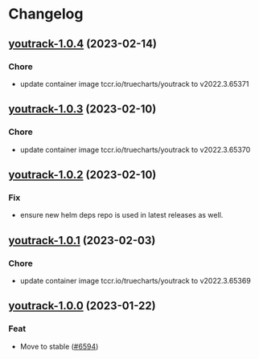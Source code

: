# Changelog



## [youtrack-1.0.4](https://github.com/truecharts/charts/compare/youtrack-1.0.3...youtrack-1.0.4) (2023-02-14)

### Chore

- update container image tccr.io/truecharts/youtrack to v2022.3.65371
  
  


## [youtrack-1.0.3](https://github.com/truecharts/charts/compare/youtrack-1.0.2...youtrack-1.0.3) (2023-02-10)

### Chore

- update container image tccr.io/truecharts/youtrack to v2022.3.65370
  
  


## [youtrack-1.0.2](https://github.com/truecharts/charts/compare/youtrack-1.0.1...youtrack-1.0.2) (2023-02-10)

### Fix

- ensure new helm deps repo is used in latest releases as well.
  
  


## [youtrack-1.0.1](https://github.com/truecharts/charts/compare/youtrack-1.0.0...youtrack-1.0.1) (2023-02-03)

### Chore

- update container image tccr.io/truecharts/youtrack to v2022.3.65369
  
  


## [youtrack-1.0.0](https://github.com/truecharts/charts/compare/youtrack-0.0.3...youtrack-1.0.0) (2023-01-22)

### Feat

- Move to stable ([#6594](https://github.com/truecharts/charts/issues/6594))
  
  